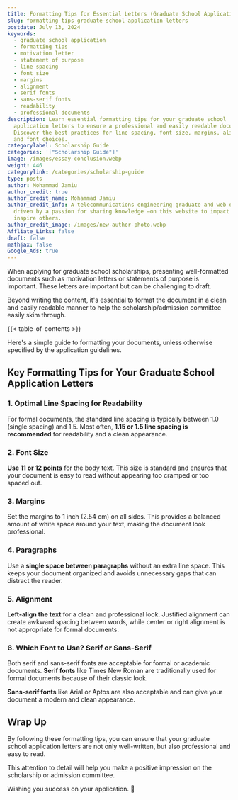 ```yaml
---
title: Formatting Tips for Essential Letters (Graduate School Application)
slug: formatting-tips-graduate-school-application-letters
postdate: July 13, 2024
keywords:
  - graduate school application
  - formatting tips
  - motivation letter
  - statement of purpose
  - line spacing
  - font size
  - margins
  - alignment
  - serif fonts
  - sans-serif fonts
  - readability
  - professional documents
description: Learn essential formatting tips for your graduate school
  application letters to ensure a professional and easily readable document.
  Discover the best practices for line spacing, font size, margins, alignment,
  and font choices.
categorylabel: Scholarship Guide
categories: '["Scholarship Guide"]'
image: /images/essay-conclusion.webp
weight: 446
categorylink: /categories/scholarship-guide
type: posts
author: Mohammad Jamiu
author_credit: true
author_credit_name: Mohammad Jamiu
author_credit_info: A telecommunications engineering graduate and web developer,
  driven by a passion for sharing knowledge —on this website to impact and
  inspire others.
author_credit_image: /images/new-author-photo.webp
Affliate_Links: false
draft: false
mathjax: false
Google_Ads: true
---
```

When applying for graduate school scholarships, presenting well-formatted documents such as motivation letters or statements of purpose is important. These letters are important but can be challenging to draft. 

Beyond writing the content, it's essential to format the document in a clean and easily readable manner to help the scholarship/admission committee easily skim through. 

{{< table-of-contents >}}

Here's a simple guide to formatting your documents, unless otherwise specified by the application guidelines.

## **Key Formatting Tips for Your Graduate School Application Letters**

### 1. Optimal Line Spacing for Readability

For formal documents, the standard line spacing is typically between 1.0 (single spacing) and 1.5. Most often, **1.15 or 1.5 line spacing is recommended** for readability and a clean appearance.

### 2. Font Size

**Use 11 or 12 points** for the body text. This size is standard and ensures that your document is easy to read without appearing too cramped or too spaced out.

### 3. Margins

Set the margins to 1 inch (2.54 cm) on all sides. This provides a balanced amount of white space around your text, making the document look professional.

### 4. Paragraphs

Use a **single space between paragraphs** without an extra line space. This keeps your document organized and avoids unnecessary gaps that can distract the reader.

### 5. Alignment

**Left-align the text** for a clean and professional look. Justified alignment can create awkward spacing between words, while center or right alignment is not appropriate for formal documents.

### 6. Which Font to Use? Serif or Sans-Serif

Both serif and sans-serif fonts are acceptable for formal or academic documents. **Serif fonts** like Times New Roman are traditionally used for formal documents because of their classic look.

**Sans-serif fonts** like Arial or Aptos are also acceptable and can give your document a modern and clean appearance.

## **Wrap Up**

By following these formatting tips, you can ensure that your graduate school application letters are not only well-written, but also professional and easy to read. 

This attention to detail will help you make a positive impression on the scholarship or admission committee.

Wishing you success on your application. :rocket: